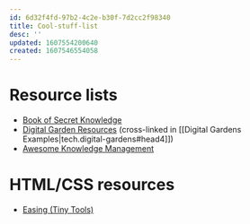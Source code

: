 ```yaml
---
id: 6d32f4fd-97b2-4c2e-b30f-7d2cc2f98340
title: Cool-stuff-list
desc: ''
updated: 1607554200640
created: 1607546554058
---
```


# Resource lists

- [Book of Secret Knowledge](https://github.com/trimstray/the-book-of-secret-knowledge/blob/master/README.md)
- [Digital Garden Resources](https://github.com/MaggieAppleton/digital-gardeners#digital-garden-directory) (cross-linked in [[Digital Gardens Examples|tech.digital-gardens#head4]])
- [Awesome Knowledge Management](https://github.com/brettkromkamp/awesome-knowledge-management)

# HTML/CSS resources

- [Easing (Tiny Tools)](https://tinytools.design/easing)